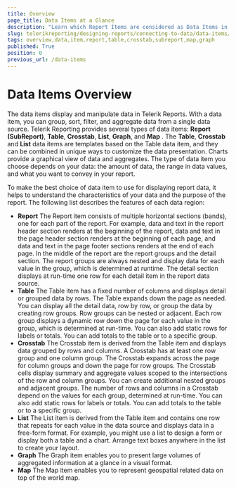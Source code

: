 ```yaml
---
title: Overview
page_title: Data Items at a Glance
description: "Learn which Report Items are considered as Data Items in Telerik Reporting, why they are unique and more about their specifics."
slug: telerikreporting/designing-reports/connecting-to-data/data-items/overview
tags: overview,data,item,report,table,crosstab,subreport,map,graph
published: True
position: 0
previous_url: /data-items
---
```


# Data Items Overview

The data items display and manipulate data in Telerik Reports. With a data item, you can group, sort, filter, and aggregate data from a single data source. Telerik Reporting provides several types of data items: __Report (SubReport)__, __Table__, __Crosstab__, __List__, __Graph__, and __Map__ . The __Table__, __Crosstab__ and __List__ data items are templates based on the Table data item, and they can be combined in unique ways to customize the data presentation. Charts provide a graphical view of data and aggregates. The type of data item you choose depends on your data: the amount of data, the range in data values, and what you want to convey in your report.

To make the best choice of data item to use for displaying report data, it helps to understand the characteristics of your data and the purpose of the report. The following list describes the features of each data region:

* __Report__ The Report item consists of multiple horizontal sections (bands), one for each part of the report. For example, data and text in the report header section renders at the beginning of the report, data and text in the page header section renders at the beginning of each page, and data and text in the page footer sections renders at the end of each page. In the middle of the report are the report groups and the detail section. The report groups are always nested and display data for each value in the group, which is determined at runtime. The detail section displays at run-time one row for each detail item in the report data source.
* __Table__ The Table item has a fixed number of columns and displays detail or grouped data by rows. The Table expands down the page as needed. You can display all the detail data, row by row, or group the data by creating row groups. Row groups can be nested or adjacent. Each row group displays a dynamic row down the page for each value in the group, which is determined at run-time. You can also add static rows for labels or totals. You can add totals to the table or to a specific group.
* __Crosstab__ The Crosstab item is derived from the Table item and displays data grouped by rows and columns. A Crosstab has at least one row group and one column group. The Crosstab expands across the page for column groups and down the page for row groups. The Crosstab cells display summary and aggregate values scoped to the intersections of the row and column groups. You can create additional nested groups and adjacent groups. The number of rows and columns in a Crosstab depend on the values for each group, determined at run-time. You can also add static rows for labels or totals. You can add totals to the table or to a specific group.
* __List__ The List item is derived from the Table item and contains one row that repeats for each value in the data source and displays data in a free-form format. For example, you might use a list to design a form or display both a table and a chart. Arrange text boxes anywhere in the list to create your layout.
* __Graph__ The Graph item enables you to present large volumes of aggregated information at a glance in a visual format.
* __Map__ The Map item enables you to represent geospatial related data on top of the world map.

